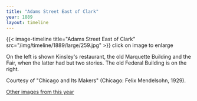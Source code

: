```yaml
---
title: "Adams Street East of Clark"
year: 1889
layout: timeline
---
```


{{< image-timeline title="Adams Street East of Clark" src="/img/timeline/1889/large/259.jpg" >}}
click on image to enlarge 

On the left is shown Kinsley's restaurant, the old Marquette Building and the Fair, when the latter had but two stories. The old Federal Building is on the right. 

Courtesy of "Chicago and Its Makers" (Chicago: Felix Mendelsohn, 1929).  

[Other images from this year](/historical/timeline/1889)